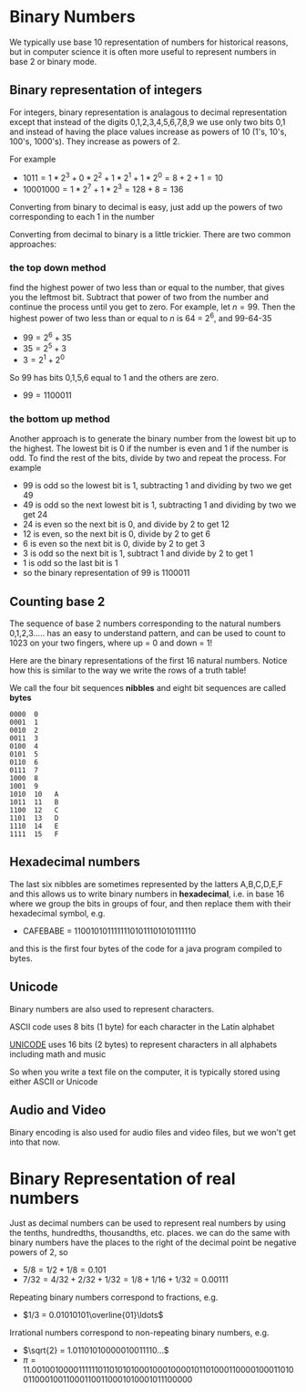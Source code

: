 # Binary Numbers
We typically use base 10 representation of numbers for historical reasons, but in computer science it is often more useful
to represent numbers in base 2 or binary mode.

## Binary representation of integers
For integers, binary representation is analagous to decimal representation except that instead of the digits 0,1,2,3,4,5,6,7,8,9
we use only two bits 0,1  and instead of having the place values increase as powers of 10 (1's, 10's, 100's, 1000's). They increase
as powers of 2.

For example
* $1011 = 1 * 2^3 + 0 * 2^2 + 1 * 2^1 + 1 * 2^0 = 8+2+1 = 10$
* $10001000 = 1 * 2^7 + 1 * 2^3 = 128+8 = 136$

Converting from binary to decimal is easy, just add up the powers of two corresponding to each 1 in the number

Converting from decimal to binary is a little trickier. There are two common approaches:

### the top down method
find the highest power of two less than or equal to the number, that gives you the leftmost bit.
Subtract that power of two from the number and continue the process until you get to zero.
For example, let $n=99$.
Then the highest power of two less than or equal to $n$ is 64 = $2^6$, and 99-64-35
* $99 = 2^6 + 35$
* $35 = 2^5 + 3$
* $3 = 2^1+2^0$

So 99 has bits 0,1,5,6 equal to 1 and the others are zero.
* $99 = 1100011$

### the bottom up method
Another approach is to generate the binary number from the lowest bit up to the highest.
The lowest bit is 0 if the number is even and 1 if the number is odd.
To find the rest of the bits, divide by two and repeat the process.
For example
* $99$ is odd so the lowest bit is 1, subtracting 1 and dividing by two we get 49
* 49 is odd so the next lowest bit is 1, subtracting 1 and dividing by two we get 24
* 24 is even so the next bit is 0, and divide by 2 to get 12
* 12 is even, so the next bit is 0, divide by 2 to get 6
* 6 is even so the next bit is 0, divide by 2 to get 3
* 3 is odd so the next bit is 1, subtract 1 and divide by 2 to get 1
* 1 is odd so the last bit is 1
* so the binary representation of 99 is 1100011

## Counting base 2
The sequence of base 2 numbers corresponding to the natural numbers 0,1,2,3..... has an easy to understand pattern,
and can be used to count to 1023 on your two fingers, where up = 0 and down = 1!

Here are the binary representations of the first 16 natural numbers. Notice how this is similar to the way we
write the rows of a truth table!

We call the four bit sequences **nibbles** and eight bit sequences are called **bytes**
```
0000  0
0001  1
0010  2
0011  3
0100  4
0101  5
0110  6
0111  7
1000  8
1001  9
1010  10   A
1011  11   B
1100  12   C
1101  13   D
1110  14   E
1111  15   F
```

## Hexadecimal numbers
The last six nibbles are sometimes represented by the latters A,B,C,D,E,F
and this allows us to write binary numbers in **hexadecimal**, i.e. in base 16
where we group the bits in groups of four, and then replace them with their hexadecimal symbol,
e.g.

* CAFEBABE = 11001010111111101011101010111110

and this is the first four bytes of the code for a java program compiled to bytes.

## Unicode
Binary numbers are also used to represent characters.

ASCII code uses 8 bits (1 byte) for each character in the Latin alphabet

[UNICODE](https://home.unicode.org/) uses 16 bits (2 bytes) to represent characters in all alphabets including math and music

So when you write a text file on the computer, it is typically stored using either ASCII or Unicode

## Audio and Video
Binary encoding is also used for audio files and video files, but we won't get into that now.

# Binary Representation of real numbers
Just as decimal numbers can be used to represent real numbers by using the tenths, hundredths, thousandths, etc. places.
we can do the same with binary numbers have the places to the right of the decimal point be negative powers of 2, so

* $5/8 = 1/2 + 1/8 = 0.101$
* $7/32 = 4/32 + 2/32 + 1/32 = 1/8 + 1/16 + 1/32 = 0.00111$

Repeating binary numbers correspond to fractions, e.g.
* $1/3 = 0.01010101\overline{01}\ldots$

Irrational numbers correspond to non-repeating binary numbers, e.g.

* $\sqrt{2} = 1.01101010000010011110...$
* $\pi = 11.00100 10000 11111 10110 10101 00010 00100 00101 10100 01100 00100 01101 00110 00100 11000 11001 10001 01000 10111 00000$



